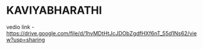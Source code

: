 # KAVIYABHARATHI 

vedio link -https://drive.google.com/file/d/1hvMDtHtJcJDObZgdfHXf6nT_55d1Ns62/view?usp=sharing
